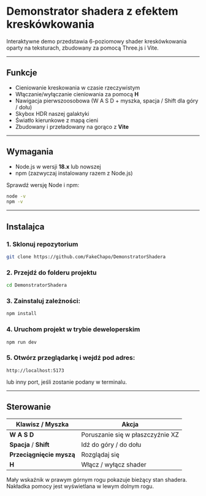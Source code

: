 # Demonstrator shadera z efektem kreskówkowania

Interaktywne demo przedstawia 6-poziomowy shader kreskówkowania oparty na teksturach, zbudowany za pomocą Three.js i Vite.

---

## Funkcje 
* Cieniowanie kreskowania w czasie rzeczywistym
* Włączanie/wyłączanie cieniowania za pomocą **H** 
* Nawigacja pierwszoosobowa (W A S D + myszka, spacja / Shift dla góry / dołu) 
* Skybox HDR naszej galaktyki 
* Światło kierunkowe z mapą cieni 
* Zbudowany i przeładowany na gorąco z **Vite**

---

## Wymagania
- Node.js w wersji **18.x** lub nowszej
- npm (zazwyczaj instalowany razem z Node.js)

Sprawdź wersję Node i npm:

```bash
node -v
npm -v
```

---

## Instalajca

### 1. Sklonuj repozytorium
```bash
git clone https://github.com/FakeChapo/DemonstratorShadera
```

### 2. Przejdź do folderu projektu
```bash
cd DemonstratorShadera
```

### 3. Zainstaluj zależności:
```bash
npm install
```

### 4. Uruchom projekt w trybie deweloperskim
```bash
npm run dev
```

### 5. Otwórz przeglądarkę i wejdź pod adres:
```
http://localhost:5173
```
lub inny port, jeśli zostanie podany w terminalu.

---

## Sterowanie
| Klawisz / Myszka           | Akcja                              |
| -------------------------- | ---------------------------------- |
| **W A S D**                | Poruszanie się w płaszczyźnie XZ   |
| **Spacja** / **Shift**     | Idź do góry / do dołu              |
| **Przeciągnięcie myszą**   | Rozglądaj się                      |
| **H**                      | Włącz / wyłącz shader              |

Mały wskaźnik w prawym górnym rogu pokazuje bieżący stan shadera. Nakładka pomocy jest wyświetlana w lewym dolnym rogu.
